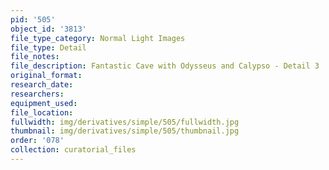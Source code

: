 ```yaml
---
pid: '505'
object_id: '3813'
file_type_category: Normal Light Images
file_type: Detail
file_notes:
file_description: Fantastic Cave with Odysseus and Calypso - Detail 3
original_format:
research_date:
researchers:
equipment_used:
file_location:
fullwidth: img/derivatives/simple/505/fullwidth.jpg
thumbnail: img/derivatives/simple/505/thumbnail.jpg
order: '078'
collection: curatorial_files
---
```

